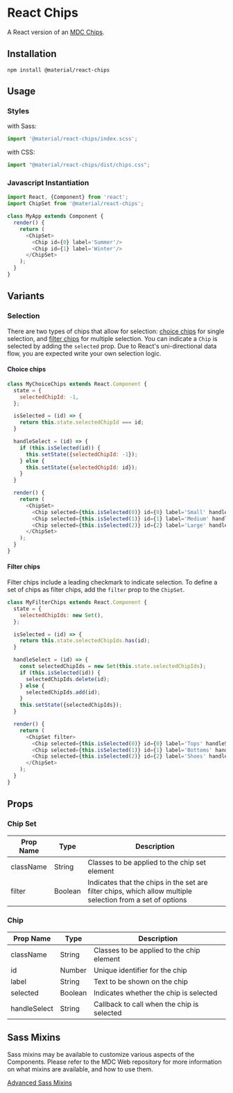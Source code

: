 # React Chips

A React version of an [MDC Chips](https://github.com/material-components/material-components-web/tree/master/packages/mdc-chips).

## Installation

```
npm install @material/react-chips
```

## Usage

### Styles

with Sass:
```js
import '@material/react-chips/index.scss';
```

with CSS:
```js
import "@material/react-chips/dist/chips.css";
```

### Javascript Instantiation

```js
import React, {Component} from 'react';
import ChipSet from '@material/react-chips';

class MyApp extends Component {
  render() {
    return (
      <ChipSet>
        <Chip id={0} label='Summer'/>
        <Chip id={1} label='Winter'/>
      </ChipSet>
    );
  }
}
```

## Variants

### Selection

There are two types of chips that allow for selection: [choice chips](https://material.io/design/components/chips.html#choice-chips) for single selection, and [filter chips](https://material.io/design/components/chips.html#filter-chips) for multiple selection. You can indicate a `Chip` is selected by adding the `selected` prop. Due to React's uni-directional data flow, you are expected write your own selection logic.

#### Choice chips

```js
class MyChoiceChips extends React.Component {
  state = {
    selectedChipId: -1,
  };

  isSelected = (id) => {
    return this.state.selectedChipId === id;
  }

  handleSelect = (id) => {
    if (this.isSelected(id)) {
      this.setState({selectedChipId: -1});
    } else {
      this.setState({selectedChipId: id});
    }
  }

  render() {
    return (
      <ChipSet>
        <Chip selected={this.isSelected(0)} id={0} label='Small' handleSelect={this.handleSelect}/>
        <Chip selected={this.isSelected(1)} id={1} label='Medium' handleSelect={this.handleSelect}/>
        <Chip selected={this.isSelected(2)} id={2} label='Large' handleSelect={this.handleSelect}/>
      </ChipSet>
    );
  }
}
```

#### Filter chips

Filter chips include a leading checkmark to indicate selection. To define a set of chips as filter chips, add the `filter` prop to the `ChipSet`. 

```js
class MyFilterChips extends React.Component {
  state = {
    selectedChipIds: new Set(),
  };

  isSelected = (id) => {
    return this.state.selectedChipIds.has(id);
  }

  handleSelect = (id) => {
    const selectedChipIds = new Set(this.state.selectedChipIds);
    if (this.isSelected(id)) {
      selectedChipIds.delete(id);
    } else {
      selectedChipIds.add(id);
    }
    this.setState({selectedChipIds});
  }

  render() {
    return (
      <ChipSet filter>
        <Chip selected={this.isSelected(0)} id={0} label='Tops' handleSelect={this.handleSelect}/>
        <Chip selected={this.isSelected(1)} id={1} label='Bottoms' handleSelect={this.handleSelect}/>
        <Chip selected={this.isSelected(2)} id={2} label='Shoes' handleSelect={this.handleSelect}/>
      </ChipSet>
    );
  }
}
```

## Props

### Chip Set

Prop Name | Type | Description
--- | --- | ---
className | String | Classes to be applied to the chip set element
filter | Boolean | Indicates that the chips in the set are filter chips, which allow multiple selection from a set of options


### Chip

Prop Name | Type | Description
--- | --- | ---
className | String | Classes to be applied to the chip element
id | Number | Unique identifier for the chip
label | String | Text to be shown on the chip
selected | Boolean | Indicates whether the chip is selected
handleSelect | String | Callback to call when the chip is selected

## Sass Mixins

Sass mixins may be available to customize various aspects of the Components. Please refer to the
MDC Web repository for more information on what mixins are available, and how to use them.

[Advanced Sass Mixins](https://github.com/material-components/material-components-web/blob/v0.35.0/packages/mdc-chips/README.md#sass-mixins)
